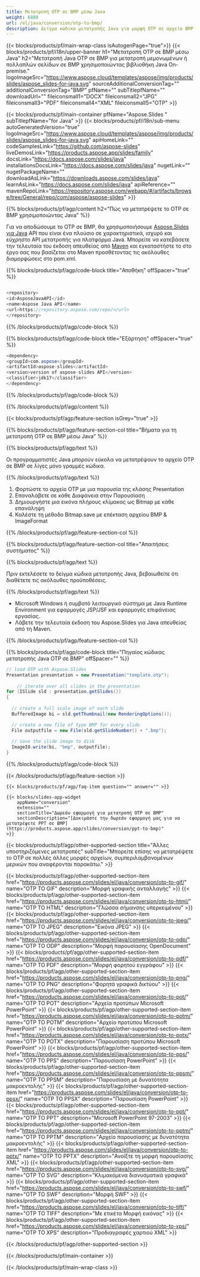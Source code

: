 ```yaml
---
title: Μετατροπή OTP σε BMP μέσω Java
weight: 6880
url: /el/java/conversion/otp-to-bmp/ 
description: Δείγμα κώδικα μετατροπής Java για μορφή OTP σε αρχείο BMP. Χρησιμοποιήστε αυτό το παράδειγμα κώδικα για να εξαγάγετε παρουσιάσεις PowerPoint & OpenOffice σε BMP σε οποιαδήποτε εφαρμογή που βασίζεται σε Web ή Desktop Java.
---
```


{{< blocks/products/pf/main-wrap-class isAutogenPage="true">}}
{{< blocks/products/pf/i18n/upper-banner h1="Μετατροπή OTP σε BMP μέσω Java" h2="Μετατροπή Java OTP σε BMP για μετατροπή μεμονωμένων ή πολλαπλών σελίδων σε BMP χρησιμοποιώντας βιβλιοθήκη Java On-premise." logoImageSrc="https://www.aspose.cloud/templates/aspose/img/products/slides/aspose_slides-for-java.svg" sourceAdditionalConversionTag="" additionalConversionTag="BMP" pfName="" subTitlepfName="" downloadUrl="" fileiconsmall1="DOCX" fileiconsmall2="JPG" fileiconsmall3="PDF" fileiconsmall4="XML" fileiconsmall5="OTP" >}}

{{< blocks/products/pf/main-container pfName="Aspose.Slides " subTitlepfName="for Java" >}}
{{< blocks/products/pf/i18n/sub-menu autoGeneratedVersion="true" logoImageSrc="https://www.aspose.cloud/templates/aspose/img/products/slides/aspose_slides-for-java.svg" apiHomeLink="" codeSamplesLink="https://github.com/aspose-slides" liveDemosLink="https://products.aspose.app/slides/family" docsLink="https://docs.aspose.com/slides/java" installationsDocsLink="https://docs.aspose.com/slides/java" nugetLink="" nugetPackageName="" downloadAsLink="https://downloads.aspose.com/slides/java" learnAsLink="https://docs.aspose.com/slides/java" apiReference="" mavenRepoLink="https://repository.aspose.com/webapp/#/artifacts/browse/tree/General/repo/com/aspose/aspose-slides" >}}

{{% blocks/products/pf/agp/content h2="Πώς να μετατρέψετε το OTP σε BMP χρησιμοποιώντας Java" %}}

 Για να αποδώσουμε το OTP σε BMP, θα χρησιμοποιήσουμε
 [Aspose.Slides για Java](https://products.aspose.com/slides/el/java)
 API που είναι ένα πλούσιο σε χαρακτηριστικά, ισχυρό και εύχρηστο API μετατροπής για πλατφόρμα Java. Μπορείτε να κατεβάσετε την τελευταία του έκδοση απευθείας από
 [Maven](https://repository.aspose.com/webapp/#/artifacts/browse/tree/General/repo/com/aspose/aspose-slides)
 και εγκαταστήστε το στο έργο σας που βασίζεται στο Maven προσθέτοντας τις ακόλουθες διαμορφώσεις στο pom.xml.

{{% blocks/products/pf/agp/code-block title="Αποθήκη" offSpacer="true" %}}

```cs

<repository>
<id>AsposeJavaAPI</id>
<name>Aspose Java API</name>
<url>https://repository.aspose.com/repo/</url>
</repository>

```

{{% /blocks/products/pf/agp/code-block %}}

{{% blocks/products/pf/agp/code-block title="Εξάρτηση" offSpacer="true" %}}

```cs
<dependency>
<groupId>com.aspose</groupId>
<artifactId>aspose-slides</artifactId>
<version>version of aspose-slides API</version>
<classifier>jdk17</classifier>
</dependency>

```

{{% /blocks/products/pf/agp/code-block %}}

{{% /blocks/products/pf/agp/content %}}

{{< blocks/products/pf/agp/feature-section isGrey="true" >}}

{{% blocks/products/pf/agp/feature-section-col title="Βήματα για τη μετατροπή OTP σε BMP μέσω Java" %}}

{{% blocks/products/pf/agp/text %}}

 Οι προγραμματιστές Java μπορούν εύκολα να μετατρέψουν το αρχείο OTP σε BMP σε λίγες μόνο γραμμές κώδικα.

{{% /blocks/products/pf/agp/text %}}

1. Φορτώστε το αρχείο OTP με μια παρουσία της κλάσης Presentation
1. Επαναλάβετε σε κάθε Διαφάνεια στην Παρουσίαση
1. Δημιουργήστε μια εικόνα πλήρους κλίμακας ως Bitmap με κάθε επανάληψη
1. Καλέστε τη μέθοδο Bitmap.save με επέκταση αρχείου BMP & ImageFormat

{{% /blocks/products/pf/agp/feature-section-col %}}

{{% blocks/products/pf/agp/feature-section-col title="Απαιτήσεις συστήματος" %}}

{{% blocks/products/pf/agp/text %}}

 Πριν εκτελέσετε το δείγμα κώδικα μετατροπής Java, βεβαιωθείτε ότι διαθέτετε τις ακόλουθες προϋποθέσεις.

{{% /blocks/products/pf/agp/text %}}

- Microsoft Windows ή συμβατό λειτουργικό σύστημα με Java Runtime Environment για εφαρμογές JSP/JSF και εφαρμογές επιφάνειας εργασίας.
- Λάβετε την τελευταία έκδοση του Aspose.Slides για Java απευθείας από τη Maven.

{{% /blocks/products/pf/agp/feature-section-col %}}

{{% blocks/products/pf/agp/code-block title="Πηγαίος κώδικας μετατροπής Java OTP σε BMP" offSpacer="" %}}

```cs
// load OTP with Aspose.Slides
Presentation presentation = new Presentation("template.otp");
   
    // iterate over all slides in the presentation
for (ISlide sld : presentation.getSlides()) 
{
  
  // create a full scale image of each slide
  BufferedImage bi = sld.getThumbnail(new RenderingOptions());

  // create a new file of type BMP for every slide
  File outputfile = new File(sld.getSlideNumber() + ".bmp");
  
  // save the slide image to disk
  ImageIO.write(bi, "bmp", outputfile);
}   

```

{{% /blocks/products/pf/agp/code-block %}}

{{< /blocks/products/pf/agp/feature-section >}}

    {{< blocks/products/pf/agp/faq-item question="" answer="" >}}
 

<!-- aboutfile Starts -->

<!-- aboutfile Ends -->

    {{< blocks/slides-app-widget 
        appName="conversion"
        extension=""
        sectionTitle="Δωρεάν εφαρμογή για μετατροπή OTP σε BMP" 
        sectionDescription="[Δοκιμάστε την δωρεάν εφαρμογή μας για να μετατρέψετε PPT σε BMP](https://products.aspose.app/slides/conversion/ppt-to-bmp)" 
    >}}
    
{{< blocks/products/pf/agp/other-supported-section title="Άλλες υποστηριζόμενες μετατροπές" subTitle="Μπορείτε επίσης να μετατρέψετε το OTP σε πολλές άλλες μορφές αρχείων, συμπεριλαμβανομένων μερικών που αναφέρονται παρακάτω." >}}

{{< blocks/products/pf/agp/other-supported-section-item href="https://products.aspose.com/slides/el/java/conversion/otp-to-gif/" name="OTP TO GIF" description="Μορφή γραφικής ανταλλαγής" >}}
{{< blocks/products/pf/agp/other-supported-section-item href="https://products.aspose.com/slides/el/java/conversion/otp-to-html/" name="OTP TO HTML" description="Γλώσσα σήμανσης υπερκειμένου" >}}
{{< blocks/products/pf/agp/other-supported-section-item href="https://products.aspose.com/slides/el/java/conversion/otp-to-jpeg/" name="OTP TO JPEG" description="Εικόνα JPEG" >}}
{{< blocks/products/pf/agp/other-supported-section-item href="https://products.aspose.com/slides/el/java/conversion/otp-to-odp/" name="OTP TO ODP" description="Μορφή παρουσίασης OpenDocument" >}}
{{< blocks/products/pf/agp/other-supported-section-item href="https://products.aspose.com/slides/el/java/conversion/otp-to-pdf/" name="OTP TO PDF" description="Μορφή φορητού εγγράφου" >}}
{{< blocks/products/pf/agp/other-supported-section-item href="https://products.aspose.com/slides/el/java/conversion/otp-to-png/" name="OTP TO PNG" description="Φορητά γραφικά δικτύου" >}}
{{< blocks/products/pf/agp/other-supported-section-item href="https://products.aspose.com/slides/el/java/conversion/otp-to-pot/" name="OTP TO POT" description="Αρχεία προτύπων Microsoft PowerPoint" >}}
{{< blocks/products/pf/agp/other-supported-section-item href="https://products.aspose.com/slides/el/java/conversion/otp-to-potm/" name="OTP TO POTM" description="Αρχείο προτύπου Microsoft PowerPoint" >}}
{{< blocks/products/pf/agp/other-supported-section-item href="https://products.aspose.com/slides/el/java/conversion/otp-to-potx/" name="OTP TO POTX" description="Παρουσίαση προτύπου Microsoft PowerPoint" >}}
{{< blocks/products/pf/agp/other-supported-section-item href="https://products.aspose.com/slides/el/java/conversion/otp-to-pps/" name="OTP TO PPS" description="Παρουσίαση PowerPoint" >}}
{{< blocks/products/pf/agp/other-supported-section-item href="https://products.aspose.com/slides/el/java/conversion/otp-to-ppsm/" name="OTP TO PPSM" description="Παρουσίαση με δυνατότητα μακροεντολής" >}}
{{< blocks/products/pf/agp/other-supported-section-item href="https://products.aspose.com/slides/el/java/conversion/otp-to-ppsx/" name="OTP TO PPSX" description="Παρουσίαση PowerPoint" >}}
{{< blocks/products/pf/agp/other-supported-section-item href="https://products.aspose.com/slides/el/java/conversion/otp-to-ppt/" name="OTP TO PPT" description="Microsoft PowerPoint 97-2003" >}}
{{< blocks/products/pf/agp/other-supported-section-item href="https://products.aspose.com/slides/el/java/conversion/otp-to-pptm/" name="OTP TO PPTM" description="Αρχείο παρουσίασης με δυνατότητα μακροεντολής" >}}
{{< blocks/products/pf/agp/other-supported-section-item href="https://products.aspose.com/slides/el/java/conversion/otp-to-pptx/" name="OTP TO PPTX" description="Ανοίξτε τη μορφή παρουσίασης XML" >}}
{{< blocks/products/pf/agp/other-supported-section-item href="https://products.aspose.com/slides/el/java/conversion/otp-to-svg/" name="OTP TO SVG" description="Κλιμακόμενα διανυσματικά γραφικά" >}}
{{< blocks/products/pf/agp/other-supported-section-item href="https://products.aspose.com/slides/el/java/conversion/otp-to-swf/" name="OTP TO SWF" description="Μορφή SWF" >}}
{{< blocks/products/pf/agp/other-supported-section-item href="https://products.aspose.com/slides/el/java/conversion/otp-to-tiff/" name="OTP TO TIFF" description="Με ετικέτα Μορφή εικόνας" >}}
{{< blocks/products/pf/agp/other-supported-section-item href="https://products.aspose.com/slides/el/java/conversion/otp-to-xps/" name="OTP TO XPS" description="Προδιαγραφές χαρτιού XML" >}}

{{< /blocks/products/pf/agp/other-supported-section >}}

{{< /blocks/products/pf/main-container >}}
    
{{< /blocks/products/pf/main-wrap-class >}}